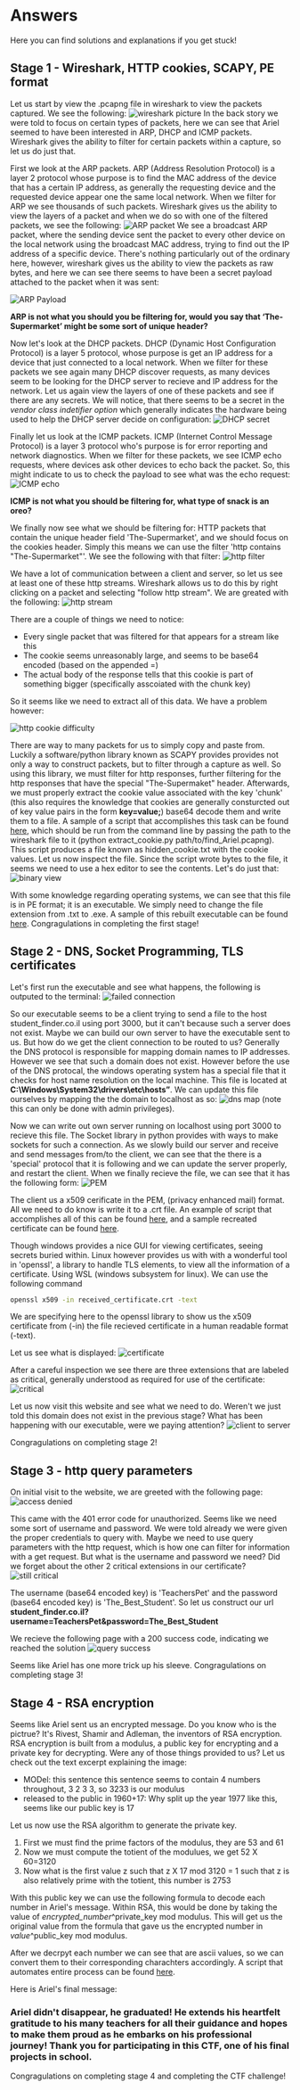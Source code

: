 # Answers
Here you can find solutions and explanations if you get stuck!


## Stage 1 - Wireshark, HTTP cookies, SCAPY, PE format
Let us start by view the .pcapng file in wireshark to view the packets captured. We see the following:
![wireshark picture](../resources/wireshark.png)
In the back story we were told to focus on certain types of packets, here we can see that Ariel seemed to have been interested in ARP, DHCP and ICMP packets. Wireshark gives the ability to filter for certain packets within a capture, so let us do just that.

First we look at the ARP packets. ARP (Address Resolution Protocol) is a layer 2 protocol whose purpose is to find the MAC address of the device that has a certain IP address, as generally the requesting device and the requested device appear one the same local network. When we filter for ARP we see thousands of such packets. Wireshark gives us the ability to view the layers of a packet and when we do so with one of the filtered packets, we see the following:
![ARP packet](../resources/ARP.png)
We see a broadcast ARP packet, where the sending device sent the packet to every other device on the local network using the broadcast MAC address, trying to find out the IP address of a specific device. There's nothing particularly out of the ordinary here, however, wireshark gives us the ability to view the packets as raw bytes, and here we can see there seems to have been a secret payload attached to the packet when it was sent:

![ARP Payload](../resources/ARP_payload.png)

**ARP is not what you should you be filtering for, would you say that ‘The-Supermarket’ might be some sort of unique header?**

Now let's look at the DHCP packets. DHCP (Dynamic Host Configuration Protocol) is a layer 5 protocol, whose purpose is get an IP address for a device that just connected to a local network. When we filter for these packets we see again many DHCP discover requests, as many devices seem to be looking for the DHCP server to recieve and IP address for the network. Let us again view the layers of one of these packets and see if there are any secrets. We will notice, that there seems to be a secret in the *vendor class indetifier option* which generally indicates the hardware being used to help the DHCP server decide on configuration:
![DHCP secret](../resources/DHCP_vendor.png)

Finally let us look at the ICMP packets. ICMP (Internet Control Message Protocol) is a layer 3 protocol who's purpose is for error reporting and network diagnostics. When we filter for these packets, we see ICMP echo requests, where devices ask other devices to echo back the packet. So, this might indicate to us to check the payload to see what was the echo request:
![ICMP echo](../resources/ICMP_echo.png)

**ICMP is not what you should be filtering for, what type of snack is an oreo?**

We finally now see what we should be filtering for: HTTP packets that contain the unique header field 'The-Supermarket', and we should focus on the cookies header. Simply this means we can use the filter 'http contains "The-Supermarket"'. We see the following with that filter:
![http filter](../resources/http_packets.png)

We have a lot of communication between a client and server, so let us see at least one of these http streams. Wireshark allows us to do this by right clicking on a packet and selecting "follow http stream". We are greated with the following: 
![http stream](../resources/http_stream.png)

There are a couple of things we need to notice: 
- Every single packet that was filtered for that appears for a stream like this
- The cookie seems unreasonably large, and seems to be base64 encoded (based on the appended =)
- The actual body of the response tells that this cookie is part of something bigger (specifically asscoiated with the chunk key)

So it seems like we need to extract all of this data. We have a problem however:

![http cookie difficulty](../resources/http_problem.png)

There are way to many packets for us to simply copy and paste from. Luckily a software/python library known as SCAPY provides provides not only a way to construct packets, but to filter through a capture as well. So using this library, we must filter for http responses, further filtering for the http responses that have the special "The-Supermaket" header. Afterwards, we must properly extract the cookie value associated with the key 'chunk' (this also requires the knowledge that cookies are generally consturcted out of key value pairs in the form **key=value;**) base64 decode them and write them to a file. A sample of a script that accomplishes this task can be found [here](extract_cookie.py), which should be run from the command line by passing the path to the wireshark file to it (python extract_cookie.py path/to/find_Ariel.pcapng). This script produces a file known as hidden_cookie.txt with the cookie values. Let us now inspect the file. Since the script wrote bytes to the file, it seems we need to use a hex editor to see the contents. Let's do just that:
![binary view](../resources/hex_editor.png)

With some knowledge regarding operating systems, we can see that this file is in PE format; it is an executable. We simply need to change the file extension from .txt to .exe. A sample of this rebuilt executable can be found [here](hidden_cookie.exe). Congragulations in completing the first stage!

## Stage 2 - DNS, Socket Programming, TLS certificates

Let's first run the executable and see what happens, the following is outputed to the terminal:
![failed connection](../resources/failed_server.png)

So our executable seems to be a client trying to send a file to the host student_finder.co.il using port 3000, but it can't because such a server does not exist. Maybe we can build our own server to have the executable sent to us. But how do we get the client connection to be routed to us? Generally the DNS protocol is responsible for mapping domain names to IP addresses. However we see that such a domain does not exist. However before the use of the DNS protocal, the windows operating system has a special file that it checks for host name resolution on the local machine. This file is located at **C:\Windows\System32\drivers\etc\hosts”**. We can update this file ourselves by mapping the the domain to localhost as so:
![dns map](../resources/dns_map.png)
(note this can only be done with admin privileges).

Now we can write out own server running on localhost using port 3000 to recieve this file. The Socket library in python provides with ways to make sockets for such a connection. As we slowly build our server and receive and send messages from/to the client, we can see that the there is a 'special' protocol that it is following and we can update the server properly, and restart the client. When we finally recieve the file, we can see that it has the following form:
![PEM](../resources/PEM.png)

The client us a x509 cerificate in the PEM, (privacy enhanced mail) format. All we need to do know is write it to a .crt file. An example of script that accomplishes all of this can be found [here](certificate_reader.py), and a sample recreated certificate can be found [here](received_certificate.crt). 

Though windows provides a nice GUI for viewing certificates, seeing secrets buried within. Linux however provides us with with a wonderful tool in 'openssl', a library to handle TLS elements, to view all the information of a certificate. Using WSL (windows subsystem for linux). We can use the following command 
```bash
openssl x509 -in received_certificate.crt -text
```
We are specifying here to the openssl library to show us the x509 certificate from (-in) the file recieved certificate in a human readable format (-text).

Let us see what is displayed:
![certificate](../resources/certificate_ssl.png)

After a careful inspection we see there are three extensions that are labeled as critical, generally understood as required for use of the certificate:
![critical](../resources/critical.png)

Let us now visit this website and see what we need to do. Weren't we just told this domain does not exist in the previous stage? What has been happening with our executable, were we paying attention?
![client to server](../resources/client_to_server.png)

Congragulations on completing stage 2!

## Stage 3 - http query parameters

On initial visit to the website, we are greeted with the following page:
![access denied](../resources/access_denied.png)

This came with the 401 error code for unauthorized. Seems like we need some sort of username and password. We were told already we were given the proper credentials to query with. Maybe we need to use query parameters with the http request, which is how one can filter for information with a get request. But what is the username and password we need? Did we forget about the other 2 critical extensions in our certificate? 
![still critical](../resources/still_critical.png)

The username (base64 encoded key) is 'TeachersPet' and the password (base64 encoded key) is 'The_Best_Student'. So let us construct our url
**student_finder.co.il?username=TeachersPet&password=The_Best_Student**

We recieve the following page with a 200 success code, indicating we reached the solution
![query success](../resources/http_query_success)

Seems like Ariel has one more trick up his sleeve. Congragulations on completing stage 3!


## Stage 4 - RSA encryption
Seems like Ariel sent us an encrypted message. Do you know who is the pictrue? It's Rivest, Shamir and Adleman, the inventors of RSA encryption. RSA encryption is built from a modulus, a public key for encrypting and a private key for decrypting. Were any of those things provided to us? Let us check out the text excerpt explaining the image:
- MODel: this sentence this sentence seems to contain 4 numbers throughout, 3 2 3 3, so 3233 is our modulus
- released to the public in 1960+17: Why split up the year 1977 like this, seems like our public key is 17

Let us now use the RSA algorithm to generate the private key.
1) First we must find the prime factors of the modulus, they are 53 and 61
2) Now we must compute the totient of the modulues, we get 52 X 60=3120
3) Now what is the first value z such that z X 17 mod 3120 = 1 such that z is also relatively prime with the totient, this number is 2753

With this public key we can use the following formula to decode each number in Ariel's message. Within RSA, this would be done by taking the value of *encrypted_number*^private_key mod modulus. This will get us the original value from the formula that gave us the encrypted number in *value*^public_key mod modulus.

After we decrpyt each number we can see that are ascii values, so we can convert them to their corresponding charachters accordingly. A script that automates entire process can be found [here](RSA_decryptor.py).

Here is Ariel's final message:
### Ariel didn't disappear, he graduated! He extends his heartfelt gratitude to his many teachers for all their guidance and hopes to make them proud as he embarks on his professional journey! Thank you for participating in this CTF, one of his final projects in school. 

Congragulations on completing stage 4 and completing the CTF challenge!


